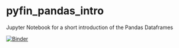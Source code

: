 # pyfin_pandas_intro
Jupyter Notebook for a short introduction of the Pandas Dataframes

[![Binder](https://mybinder.org/badge.svg)](https://mybinder.org/v2/gh/MadsJensen/pyfin_pandas_intro/test)
